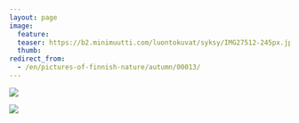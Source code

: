 ```yaml
---
layout: page
image:
  feature:
  teaser: https://b2.minimuutti.com/luontokuvat/syksy/IMG27512-245px.jpg
  thumb:
redirect_from:
  - /en/pictures-of-finnish-nature/autumn/00013/
---
```


![](https://b2.minimuutti.com/luontokuvat/kes%C3%A4/2/DSC13865-800px.jpg)

![](https://b2.minimuutti.com/luontokuvat/syksy/IMG27512-800px.jpg)
